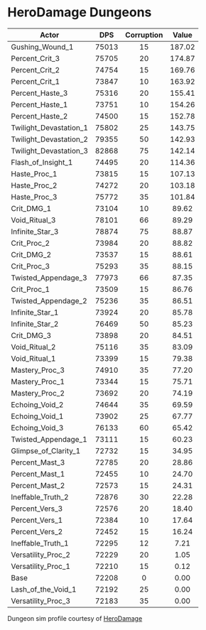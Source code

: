 # HeroDamage Dungeons
| Actor | DPS | Corruption | Value |
|---|:---:|:---:|:---:|
|Gushing_Wound_1|75013|15|187.02|
|Percent_Crit_3|75705|20|174.87|
|Percent_Crit_2|74754|15|169.76|
|Percent_Crit_1|73847|10|163.92|
|Percent_Haste_3|75316|20|155.41|
|Percent_Haste_1|73751|10|154.26|
|Percent_Haste_2|74500|15|152.78|
|Twilight_Devastation_1|75802|25|143.75|
|Twilight_Devastation_2|79355|50|142.93|
|Twilight_Devastation_3|82868|75|142.14|
|Flash_of_Insight_1|74495|20|114.36|
|Haste_Proc_1|73815|15|107.13|
|Haste_Proc_2|74272|20|103.18|
|Haste_Proc_3|75772|35|101.84|
|Crit_DMG_1|73104|10|89.62|
|Void_Ritual_3|78101|66|89.29|
|Infinite_Star_3|78874|75|88.87|
|Crit_Proc_2|73984|20|88.82|
|Crit_DMG_2|73537|15|88.61|
|Crit_Proc_3|75293|35|88.15|
|Twisted_Appendage_3|77973|66|87.35|
|Crit_Proc_1|73509|15|86.76|
|Twisted_Appendage_2|75236|35|86.51|
|Infinite_Star_1|73924|20|85.78|
|Infinite_Star_2|76469|50|85.23|
|Crit_DMG_3|73898|20|84.51|
|Void_Ritual_2|75116|35|83.09|
|Void_Ritual_1|73399|15|79.38|
|Mastery_Proc_3|74910|35|77.20|
|Mastery_Proc_1|73344|15|75.71|
|Mastery_Proc_2|73692|20|74.19|
|Echoing_Void_2|74644|35|69.59|
|Echoing_Void_1|73902|25|67.77|
|Echoing_Void_3|76133|60|65.42|
|Twisted_Appendage_1|73111|15|60.23|
|Glimpse_of_Clarity_1|72732|15|34.95|
|Percent_Mast_3|72785|20|28.86|
|Percent_Mast_1|72455|10|24.70|
|Percent_Mast_2|72573|15|24.31|
|Ineffable_Truth_2|72876|30|22.28|
|Percent_Vers_3|72576|20|18.40|
|Percent_Vers_1|72384|10|17.64|
|Percent_Vers_2|72452|15|16.24|
|Ineffable_Truth_1|72295|12|7.21|
|Versatility_Proc_2|72229|20|1.05|
|Versatility_Proc_1|72210|15|0.12|
|Base|72208|0|0.00|
|Lash_of_the_Void_1|72192|25|0.00|
|Versatility_Proc_3|72183|35|0.00|

 Dungeon sim profile courtesy of [HeroDamage](https://www.herodamage.com/)